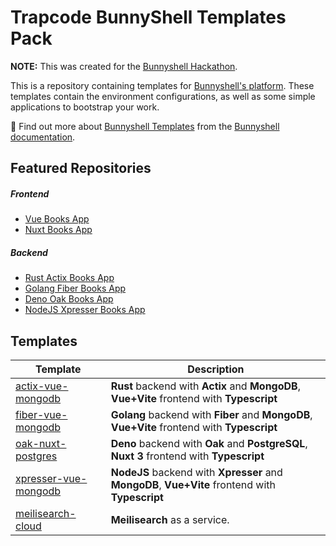 # Trapcode BunnyShell Templates Pack

**NOTE:** This was created for the [Bunnyshell Hackathon](https://bunnyshell.devpost.com/).

This is a repository containing templates for [Bunnyshell's platform](https://www.bunnyshell.com/).
These templates contain the environment configurations, as well as some simple applications to bootstrap your work.

📖 Find out more about [Bunnyshell Templates](https://documentation.bunnyshell.com/docs/templates-what-are-templates)
from the [Bunnyshell documentation](https://documentation.bunnyshell.com/).

## Featured Repositories

##### Frontend

- [Vue Books App](https://github.com/trapcodeio/vue-books-app)
- [Nuxt Books App](https://github.com/trapcodeio/nuxt-books-app)

##### Backend

- [Rust Actix Books App](https://github.com/trapcodeio/rust-actix-books-app)
- [Golang Fiber Books App](https://github.com/trapcodeio/golang-fiber-books-app)
- [Deno Oak Books App](https://github.com/trapcodeio/deno-oak-books-app)
- [NodeJS Xpresser Books App](https://github.com/trapcodeio/xpresser-books-app)


## Templates

| Template                                                                      | Description                                                                                     |
|-------------------------------------------------------------------------------|-------------------------------------------------------------------------------------------------|
| [actix-vue-mongodb](./.bunnyshell/templates/actix-vue-mongo/README.md)        | **Rust** backend with **Actix** and **MongoDB**, **Vue+Vite** frontend with **Typescript**      |
| [fiber-vue-mongodb](./.bunnyshell/templates/fiber-vue-mongo/README.md)        | **Golang** backend with **Fiber** and **MongoDB**, **Vue+Vite** frontend with **Typescript**    |
| [oak-nuxt-postgres](./.bunnyshell/templates/oak-nuxt-postgres/README.md)      | **Deno** backend with **Oak** and **PostgreSQL**, **Nuxt 3** frontend with **Typescript**       |
| [xpresser-vue-mongodb](./.bunnyshell/templates/xpresser-nuxt-mongo/README.md) | **NodeJS** backend with **Xpresser** and **MongoDB**, **Vue+Vite** frontend with **Typescript** |
| [meilisearch-cloud](./.bunnyshell/templates/meilisearch-cloud/README.md)      | **Meilisearch** as a service.                                                                   |